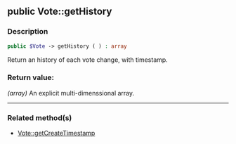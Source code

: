 ## public Vote::getHistory

### Description    

```php
public $Vote -> getHistory ( ) : array
```

Return an history of each vote change, with timestamp.    


### Return value:   

*(array)* An explicit multi-dimenssional array.


---------------------------------------

### Related method(s)      

* [Vote::getCreateTimestamp](../Vote%20Class/public%20Vote--getCreateTimestamp.md)    
